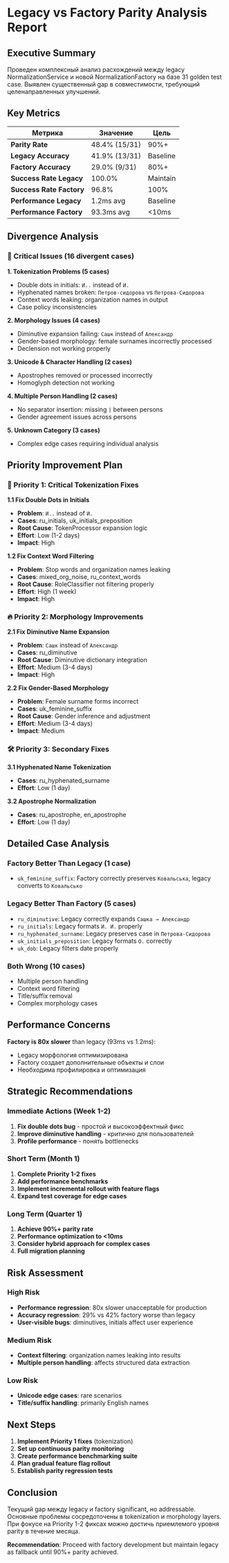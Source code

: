 # Legacy vs Factory Parity Analysis Report

## Executive Summary

Проведен комплексный анализ расхождений между legacy NormalizationService и новой NormalizationFactory на базе 31 golden test case. Выявлен существенный gap в совместимости, требующий целенаправленных улучшений.

## Key Metrics

| Метрика | Значение | Цель |
|---------|----------|------|
| **Parity Rate** | 48.4% (15/31) | 90%+ |
| **Legacy Accuracy** | 41.9% (13/31) | Baseline |
| **Factory Accuracy** | 29.0% (9/31) | 80%+ |
| **Success Rate Legacy** | 100.0% | Maintain |
| **Success Rate Factory** | 96.8% | 100% |
| **Performance Legacy** | 1.2ms avg | Baseline |
| **Performance Factory** | 93.3ms avg | <10ms |

## Divergence Analysis

### 🔴 Critical Issues (16 divergent cases)

**1. Tokenization Problems (5 cases)**
- Double dots in initials: `И..` instead of `И.`
- Hyphenated names broken: `Петров-сидорова` vs `Петрова-Сидорова`
- Context words leaking: organization names in output
- Case policy inconsistencies

**2. Morphology Issues (4 cases)**
- Diminutive expansion failing: `Сашк` instead of `Александр`
- Gender-based morphology: female surnames incorrectly processed
- Declension not working properly

**3. Unicode & Character Handling (2 cases)**
- Apostrophes removed or processed incorrectly
- Homoglyph detection not working

**4. Multiple Person Handling (2 cases)**
- No separator insertion: missing ` | ` between persons
- Gender agreement issues across persons

**5. Unknown Category (3 cases)**
- Complex edge cases requiring individual analysis

## Priority Improvement Plan

### 🚨 Priority 1: Critical Tokenization Fixes

**1.1 Fix Double Dots in Initials**
- **Problem**: `И..` instead of `И.`
- **Cases**: ru_initials, uk_initials_preposition
- **Root Cause**: TokenProcessor expansion logic
- **Effort**: Low (1-2 days)
- **Impact**: High

**1.2 Fix Context Word Filtering**
- **Problem**: Stop words and organization names leaking
- **Cases**: mixed_org_noise, ru_context_words
- **Root Cause**: RoleClassifier not filtering properly
- **Effort**: High (1 week)
- **Impact**: High

### 🔥 Priority 2: Morphology Improvements

**2.1 Fix Diminutive Name Expansion**
- **Problem**: `Сашк` instead of `Александр`
- **Cases**: ru_diminutive
- **Root Cause**: Diminutive dictionary integration
- **Effort**: Medium (3-4 days)
- **Impact**: High

**2.2 Fix Gender-Based Morphology**
- **Problem**: Female surname forms incorrect
- **Cases**: uk_feminine_suffix
- **Root Cause**: Gender inference and adjustment
- **Effort**: Medium (3-4 days)
- **Impact**: Medium

### 🛠️ Priority 3: Secondary Fixes

**3.1 Hyphenated Name Tokenization**
- **Cases**: ru_hyphenated_surname
- **Effort**: Low (1 day)

**3.2 Apostrophe Normalization**
- **Cases**: ru_apostrophe, en_apostrophe
- **Effort**: Low (1 day)

## Detailed Case Analysis

### Factory Better Than Legacy (1 case)
- `uk_feminine_suffix`: Factory correctly preserves `Ковальська`, legacy converts to `Ковальсько`

### Legacy Better Than Factory (5 cases)
- `ru_diminutive`: Legacy correctly expands `Сашка → Александр`
- `ru_initials`: Legacy formats `И. И.` properly
- `ru_hyphenated_surname`: Legacy preserves case in `Петрова-Сидорова`
- `uk_initials_preposition`: Legacy formats `О.` correctly
- `uk_dob`: Legacy filters date properly

### Both Wrong (10 cases)
- Multiple person handling
- Context word filtering
- Title/suffix removal
- Complex morphology cases

## Performance Concerns

**Factory is 80x slower** than legacy (93ms vs 1.2ms):
- Legacy морфология оптимизирована
- Factory создает дополнительные объекты и слои
- Необходима профилировка и оптимизация

## Strategic Recommendations

### Immediate Actions (Week 1-2)
1. **Fix double dots bug** - простой и высокоэффектный фикс
2. **Improve diminutive handling** - критично для пользователей
3. **Profile performance** - понять bottlenecks

### Short Term (Month 1)
1. **Complete Priority 1-2 fixes**
2. **Add performance benchmarks**
3. **Implement incremental rollout with feature flags**
4. **Expand test coverage for edge cases**

### Long Term (Quarter 1)
1. **Achieve 90%+ parity rate**
2. **Performance optimization to <10ms**
3. **Consider hybrid approach for complex cases**
4. **Full migration planning**

## Risk Assessment

### High Risk
- **Performance regression**: 80x slower unacceptable for production
- **Accuracy regression**: 29% vs 42% factory worse than legacy
- **User-visible bugs**: diminutives, initials affect user experience

### Medium Risk
- **Context filtering**: organization names leaking into results
- **Multiple person handling**: affects structured data extraction

### Low Risk
- **Unicode edge cases**: rare scenarios
- **Title/suffix handling**: primarily English names

## Next Steps

1. **Implement Priority 1 fixes** (tokenization)
2. **Set up continuous parity monitoring**
3. **Create performance benchmarking suite**
4. **Plan gradual feature flag rollout**
5. **Establish parity regression tests**

## Conclusion

Текущий gap между legacy и factory significant, но addressable. Основные проблемы сосредоточены в tokenization и morphology layers. При фокусе на Priority 1-2 фиксах можно достичь приемлемого уровня parity в течение месяца.

**Recommendation**: Proceed with factory development but maintain legacy as fallback until 90%+ parity achieved.